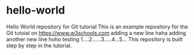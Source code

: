 # hello-world
Hello World repository for Git tutorial
This is an example repository for the Git tutoial on https://www.w3schools.com
adding a new line haha
adding another new line hoho
testing 1....2......3.....4...5...
This repository is built step by step in the tutorial.
